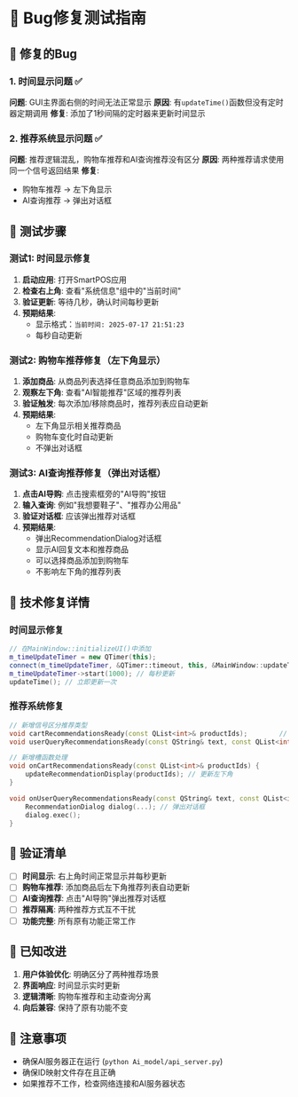 # 🐛 Bug修复测试指南

## 🎯 修复的Bug

### 1. 时间显示问题 ✅
**问题**: GUI主界面右侧的时间无法正常显示
**原因**: 有`updateTime()`函数但没有定时器定期调用
**修复**: 添加了1秒间隔的定时器来更新时间显示

### 2. 推荐系统显示问题 ✅  
**问题**: 推荐逻辑混乱，购物车推荐和AI查询推荐没有区分
**原因**: 两种推荐请求使用同一个信号返回结果
**修复**: 
- 购物车推荐 → 左下角显示
- AI查询推荐 → 弹出对话框

## 🚀 测试步骤

### 测试1: 时间显示修复
1. **启动应用**: 打开SmartPOS应用
2. **检查右上角**: 查看"系统信息"组中的"当前时间"
3. **验证更新**: 等待几秒，确认时间每秒更新
4. **预期结果**: 
   - 显示格式：`当前时间: 2025-07-17 21:51:23`
   - 每秒自动更新

### 测试2: 购物车推荐修复（左下角显示）
1. **添加商品**: 从商品列表选择任意商品添加到购物车
2. **观察左下角**: 查看"AI智能推荐"区域的推荐列表
3. **验证触发**: 每次添加/移除商品时，推荐列表应自动更新
4. **预期结果**:
   - 左下角显示相关推荐商品
   - 购物车变化时自动更新
   - 不弹出对话框

### 测试3: AI查询推荐修复（弹出对话框）
1. **点击AI导购**: 点击搜索框旁的"AI导购"按钮
2. **输入查询**: 例如"我想要鞋子"、"推荐办公用品"
3. **验证对话框**: 应该弹出推荐对话框
4. **预期结果**:
   - 弹出RecommendationDialog对话框
   - 显示AI回复文本和推荐商品
   - 可以选择商品添加到购物车
   - 不影响左下角的推荐列表

## 🔧 技术修复详情

### 时间显示修复
```cpp
// 在MainWindow::initializeUI()中添加
m_timeUpdateTimer = new QTimer(this);
connect(m_timeUpdateTimer, &QTimer::timeout, this, &MainWindow::updateTime);
m_timeUpdateTimer->start(1000); // 每秒更新
updateTime(); // 立即更新一次
```

### 推荐系统修复
```cpp
// 新增信号区分推荐类型
void cartRecommendationsReady(const QList<int>& productIds);        // 左下角
void userQueryRecommendationsReady(const QString& text, const QList<int>& ids); // 弹窗

// 新增槽函数处理
void onCartRecommendationsReady(const QList<int>& productIds) {
    updateRecommendationDisplay(productIds); // 更新左下角
}

void onUserQueryRecommendationsReady(const QString& text, const QList<int>& ids) {
    RecommendationDialog dialog(...); // 弹出对话框
    dialog.exec();
}
```

## 🎯 验证清单

- [ ] **时间显示**: 右上角时间正常显示并每秒更新
- [ ] **购物车推荐**: 添加商品后左下角推荐列表自动更新
- [ ] **AI查询推荐**: 点击"AI导购"弹出推荐对话框
- [ ] **推荐隔离**: 两种推荐方式互不干扰
- [ ] **功能完整**: 所有原有功能正常工作

## 📝 已知改进

1. **用户体验优化**: 明确区分了两种推荐场景
2. **界面响应**: 时间显示实时更新
3. **逻辑清晰**: 购物车推荐和主动查询分离
4. **向后兼容**: 保持了原有功能不变

## 🚨 注意事项

- 确保AI服务器正在运行 (`python Ai_model/api_server.py`)
- 确保ID映射文件存在且正确
- 如果推荐不工作，检查网络连接和AI服务器状态 
